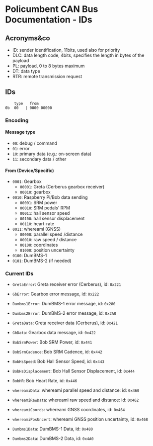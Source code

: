 # Policumbent CAN Bus Documentation - IDs

## Acronyms&co

- ID: sender identification, 11bits, used also for priority
- DLC: data length code, 4bits, specifies the length in bytes of the payload
- PL: payload, 0 to 8 bytes maximum
- DT: data type
- RTR: remote transmission request

## IDs

```
    type   from
0b  00   | 0000 00000
```

### Encoding

#### Message type

- ``00``: debug / command
- ``01``: error
- ``10``: primary data (e.g.: on-screen data)
- ``11``: secondary data / other

#### From (Device/Specific)

<!-- - ``0000``: Core Raspberry Pi/Bob functionalities -->
- ``0001``: Gearbox
    - ``00001``: Greta (Cerberus gearbox receiver)
    - ``00010``: gearbox
- ``0010``: Raspberry Pi/Bob data sending
    - ``00001``: SRM power
    - ``00010``: SRM pedals' RPM
    - ``00011``: hall sensor speed
    - ``00100``: hall sensor displacement
    <!-- - ``00110``: accelerometer -->
    - ``00110``: heart-rate
- ``0011``: whereami (GNSS)
    - ``00000``: parallel speed /distance
    - ``00010``: raw speed / distance
    - ``00100``: coordinates
    - ``01000``: position uncertainty
- ``0100``: DumBMS-1
- ``0101``: DumBMS-2 (if needed)
<!-- - ``1000``: Miriam
    - ``00001``: GPS computed speed / displacement
    - ``00010``: GPS coordinates
    - ``00100``: Air quality data: CO2 ppm / TVOC
    - ``00101``: Bike temperature
    - ``01000``: GPS altitude -->

### Current IDs

- ``GretaError``: Greta receiver error (Cerberus), id: ``0x221``

- ``GbError``: Gearbox error message, id: ``0x222``

- ``Dumbms1Error``: DumBMS-1 error message, id: ``0x280``

- ``Dumbms2Error``: DumBMS-2 error message, id: ``0x2A0``

- ``GretaData``: Greta receiver data (Cerberus), id: ``0x421``

- ``GbData``: Gearbox data message, id: ``0x422``

- ``BobSrmPower``: Bob SRM Power, id: ``0x441``

- ``BobSrmCadence``: Bob SRM Cadence, id: ``0x442``

- ``BobHsSpeed``: Bob Hall Sensor Speed, id: ``0x443``

- ``BobHsDisplacement``: Bob Hall Sensor Displacement, id: ``0x444``

- ``BobHR``: Bob Heart Rate, id: ``0x446``

- ``whereamiData``: whereami parallel speed and distance: id: ``0x460``

- ``whereamiRawData``: whereami raw speed and distance: id: ``0x462``

- ``whereamiCoords``: whereami GNSS coordinates, id: ``0x464``

- ``whereamiPosUncert``: whereami GNSS position uncertainty, id: ``0x468``

- ``Dumbms1Data``: DumBMS-1 Data, id: ``0x480``

- ``Dumbms2Data``: DumBMS-2 Data, id: ``0x4A0``

<!-- - ``MiriamGpsData``: Miriam GPS computed speed and displacement, id: ``0x501``

- ``MiriamGpsCoords``: Miriam GPS coordinates (latitude, longitude), id: ``0x502``

- ``MiriamAirQuality``: Miriam air quality data (CO2 level, TVOC), id: ``0x504``

- ``MiriamTemp``: Miriam read temperature, id: ``0x505``

- ``MiriamGpsOther``: Miriam GPS altitude, id: ``0x508`` -->